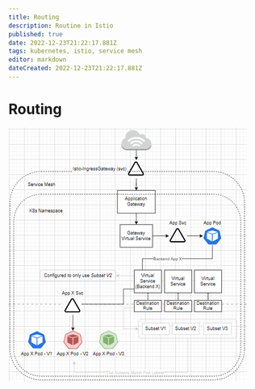 ```yaml
---
title: Routing 
description: Routine in Istio
published: true
date: 2022-12-23T21:22:17.881Z
tags: kubernetes, istio, service mesh
editor: markdown
dateCreated: 2022-12-23T21:22:17.881Z
---
```


# Routing

![istio_routing_basics.png](/images/istio_routing_basics.png)